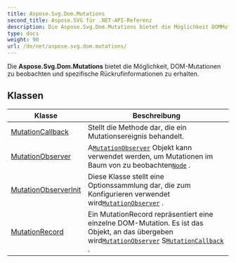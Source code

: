 ```yaml
---
title: Aspose.Svg.Dom.Mutations
second_title: Aspose.SVG für .NET-API-Referenz
description: Die Aspose.Svg.Dom.Mutations bietet die Möglichkeit DOMMutationen zu beobachten und spezifische Rückrufinformationen zu erhalten.
type: docs
weight: 90
url: /de/net/aspose.svg.dom.mutations/
---
```

Die **Aspose.Svg.Dom.Mutations** bietet die Möglichkeit, DOM-Mutationen zu beobachten und spezifische Rückrufinformationen zu erhalten.

## Klassen

| Klasse | Beschreibung |
| --- | --- |
| [MutationCallback](./mutationcallback/) | Stellt die Methode dar, die ein Mutationsereignis behandelt. |
| [MutationObserver](./mutationobserver/) | A[`MutationObserver`](../aspose.svg.dom.mutations/mutationobserver/) Objekt kann verwendet werden, um Mutationen im Baum von zu beobachten[`Node`](../aspose.svg.dom/node/) . |
| [MutationObserverInit](./mutationobserverinit/) | Diese Klasse stellt eine Optionssammlung dar, die zum Konfigurieren verwendet wird[`MutationObserver`](../aspose.svg.dom.mutations/mutationobserver/) . |
| [MutationRecord](./mutationrecord/) | Ein MutationRecord repräsentiert eine einzelne DOM-Mutation. Es ist das Objekt, an das übergeben wird[`MutationObserver`](../aspose.svg.dom.mutations/mutationobserver/) S[`MutationCallback`](../aspose.svg.dom.mutations/mutationcallback/) . |


